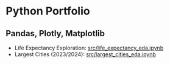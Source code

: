 # Python Portfolio

## Pandas, Plotly, Matplotlib

- Life Expectancy Exploration: [src/life_expectancy_eda.ipynb](https://nbviewer.org/github/MilanS91/Python-Portfolio/blob/main/src/life_expectancy_eda.ipynb)
- Largest Cities (2023/2024): [src/largest_cities_eda.ipynb](https://nbviewer.org/github/MilanS91/Python-Portfolio/blob/main/src/largest_cities_eda.ipynb)
